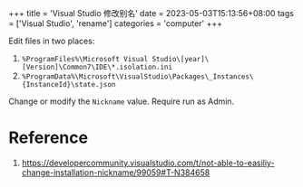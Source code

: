 +++
title = 'Visual Studio 修改别名'
date = 2023-05-03T15:13:56+08:00
tags = ['Visual Studio', 'rename']
categories = 'computer'
+++

Edit files in two places:

1. `%ProgramFiles%\Microsoft Visual Studio\[year]\[Version]\Common7\IDE\*.isolation.ini`
2. `%ProgramData%\Microsoft\VisualStudio\Packages\_Instances\{InstanceId}\state.json`

Change or modify the `Nickname` value. Require run as Admin.

# Reference

1. <https://developercommunity.visualstudio.com/t/not-able-to-easiliy-change-installation-nickname/99059#T-N384658>
